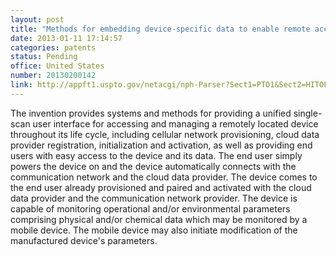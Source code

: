 ```yaml
---
layout: post
title: "Methods for embedding device-specific data to enable remote access to real time device data"
date: 2013-01-11 17:14:57
categories: patents
status: Pending
office: United States
number: 20130200142
link: http://appft1.uspto.gov/netacgi/nph-Parser?Sect1=PTO1&Sect2=HITOFF&d=PG01&p=1&u=/netahtml/PTO/srchnum.html&r=1&f=G&l=50&s1=20130200142.PGNR.
---
```


The invention provides systems and methods for providing a unified single-scan user interface for accessing and managing a remotely located device throughout its life cycle, including cellular network provisioning, cloud data provider registration, initialization and activation, as well as providing end users with easy access to the device and its data. The end user simply powers the device on and the device automatically connects with the communication network and the cloud data provider. The device comes to the end user already provisioned and paired and activated with the cloud data provider and the communication network provider. The device is capable of monitoring operational and/or environmental parameters comprising physical and/or chemical data which may be monitored by a mobile device. The mobile device may also initiate modification of the manufactured device's parameters.

